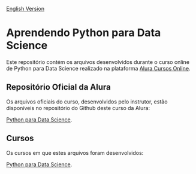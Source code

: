 [English Version](README.EN.md)

# Aprendendo Python para Data Science

Este repositório contém os arquivos desenvolvidos durante o curso online de Python para Data Science realizado na plataforma [Alura Cursos Online](https://alura.com.br).

## Repositório Oficial da Alura

Os arquivos oficiais do curso, desenvolvidos pelo instrutor, estão disponíveis no repositório do Github deste curso da Alura:

[Python para Data Science](https://github.com/alura-cursos/1766-logica-programacao-python).

## Cursos

Os cursos em que estes arquivos foram desenvolvidos:

[Python para Data Science](https://cursos.alura.com.br/course/python-intro).